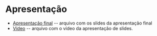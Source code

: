 # Apresentação
* [Apresentação final](./https://drive.google.com/file/d/1VeqbvvzTyHjrMhjyrgFu-1yAq3VNZ-Ya/view?usp=drive_link-presentation.pdf) -- arquivo com os slides da apresentação final
* [Vídeo](./https://drive.google.com/file/d/1LFuuMq3qitRPZJYys7WfwSBjzI9Z_vUD/view?usp=drive_link-video.mp4) -- arquivo com o vídeo da apresentação de slides. 
